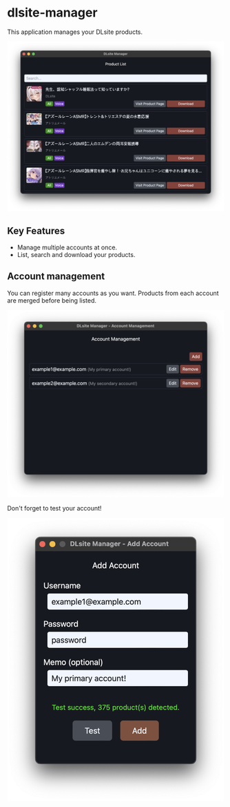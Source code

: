 # dlsite-manager

This application manages your DLsite products.

![main-image](./docs/img-1.png)

## Key Features

- Manage multiple accounts at once.
- List, search and download your products.

## Account management

You can register many accounts as you want. Products from each account are merged before being listed.

![account-management-image-1](./docs/img-am-1.png)

Don't forget to test your account!

![account-management-image-2](./docs/img-am-2.png)
